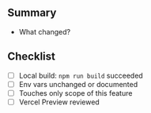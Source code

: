 ## Summary
- What changed?

## Checklist
- [ ] Local build: `npm run build` succeeded
- [ ] Env vars unchanged or documented
- [ ] Touches only scope of this feature
- [ ] Vercel Preview reviewed
